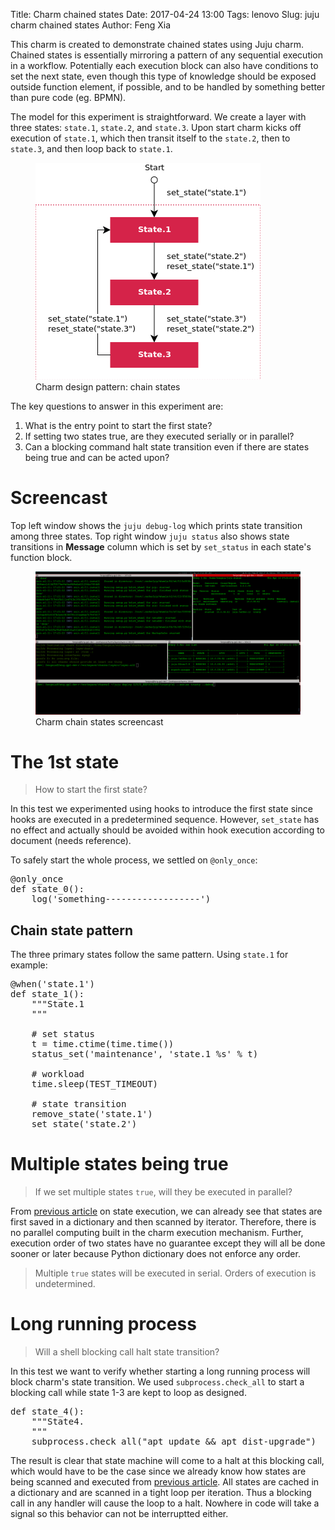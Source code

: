 Title: Charm chained states
Date: 2017-04-24 13:00
Tags: lenovo
Slug: juju charm chained states
Author: Feng Xia

This charm is created to demonstrate chained states using Juju
charm. Chained states is essentially mirroring a pattern of any sequential
execution in a workflow. Potentially each execution block can also
have conditions to set the next state, even though this type of knowledge
should be exposed outside function element, if possible, and to be
handled by something better than pure code (eg. BPMN).

The model for this experiment is straightforward. We create a layer
with three states: `state.1`, `state.2`, and `state.3`. Upon start
charm kicks off execution of `state.1`, which then transit itself to
the `state.2`, then to `state.3`, and then loop back to `state.1`.

<figure class="row">
  <img class="img-responsive center-block"
       src="/images/charm%20chain%20states.png" />
  <figcaption>Charm design pattern: chain states</figcaption>
</figure>

The key questions to answer in this experiment are:

1. What is the entry point to start the first state?
2. If setting two states true, are they executed serially or
   in parallel?
3. Can a blocking command halt state transition even if there are
   states being true and can be acted upon? 
   
# Screencast

Top left window shows the `juju debug-log` which prints state
transition among three states. Top right window `juju status` also
shows state transitions in **Message** column which is set by
`set_status` in each state's function block.

<figure class="row">
  <img class="img-responsive center-block"
       src="/images/charm%20chained%20states%20screencast.gif" />
  <figcaption>Charm chain states screencast</figcaption>
</figure>


# The 1st state

> How to start the first state?

In this test we experimented using hooks to introduce the first state since hooks
are executed in a predetermined sequence. However, `set_state` has no
effect and actually should be avoided within hook execution according
to document (needs reference).

To safely start the whole process, we settled on `@only_once`:

<pre class="brush:python;">
@only_once
def state_0():
    log('something------------------')
</pre>

## Chain state pattern

The three primary states follow the same pattern. Using `state.1` for example:

<pre class="brush:python;">
@when('state.1')
def state_1():
    """State.1
    """

    # set status
    t = time.ctime(time.time())
    status_set('maintenance', 'state.1 %s' % t)

    # workload
    time.sleep(TEST_TIMEOUT)

    # state transition
    remove_state('state.1')
    set_state('state.2')
</pre>

# Multiple states being true

> If we set multiple states `true`, will they be executed in parallel?

From [previous article][1] on state execution, we can already see that
states are first saved in a dictionary and then scanned by
iterator. Therefore, there is no parallel computing built in the charm
execution mechanism. Further, execution order of two states have no
guarantee except they will all be done sooner or later because Python
dictionary does not enforce any order.

[1]: {filename}/workspace/openstack/charm_reactive.md

> Multiple `true` states will be executed in serial.
> Orders of execution is undetermined.

# Long running process

> Will a shell blocking call halt state transition?

In this test we want to verify whether starting a long running process
will block charm's state transition. We used `subprocess.check_all` to
start a blocking call while state 1-3 are kept to loop as designed.

<pre class="brush:python;">
def state_4():
    """State4.
    """
    subprocess.check_all("apt update && apt dist-upgrade")
</pre>

The result is clear that state machine will come to a halt at this
blocking call, which would have to be the case since we already know
how states are being scanned and executed
from [previous article][1]. All states are cached in a dictionary and
are scanned in a tight loop per iteration. Thus a blocking call in any
handler will cause the loop to a halt. Nowhere in code will take a
signal so this behavior can not be interruptted either.
